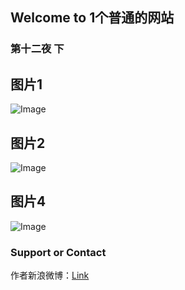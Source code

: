 ## Welcome to 1个普通的网站


### 第十二夜 下



## 图片1


![Image](https://xiaochengxv-tuchuang.oss-cn-beijing.aliyuncs.com/linshi11.jpg)

## 图片2
![Image](https://xiaochengxv-tuchuang.oss-cn-beijing.aliyuncs.com/linshi22.jpg)

## 图片4
![Image](https://xiaochengxv-tuchuang.oss-cn-beijing.aliyuncs.com/linshi44.jpg)



### Support or Contact

作者新浪微博：[Link](https://weibo.com/u/5804614520?profile_ftype=1&is_all=1#_0)
